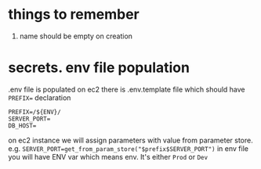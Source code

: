 # things to remember

1. name should be empty on creation

# secrets. env file population
.env file is populated on ec2
there is .env.template file which should have `PREFIX=` declaration
```text
PREFIX=/${ENV}/
SERVER_PORT=
DB_HOST=
```
on ec2 instance we will assign parameters with value from parameter store. e.g. `SERVER_PORT=get_from_param_store("$prefix$SERVER_PORT")`
in env file you will have ENV var which means env. It's either `Prod` or `Dev`

